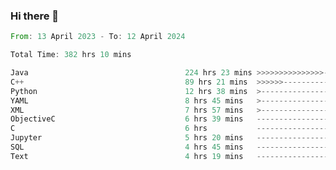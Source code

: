 ### Hi there 👋

<!--
**luoxuanzao/luoxuanzao** is a ✨ _special_ ✨ repository because its `README.md` (this file) appears on your GitHub profile.

Here are some ideas to get you started:

- 🔭 I’m currently working on ...
- 🌱 I’m currently learning ...
- 👯 I’m looking to collaborate on ...
- 🤔 I’m looking for help with ...
- 💬 Ask me about ...
- 📫 How to reach me: ...
- 😄 Pronouns: ...
- ⚡ Fun fact: ...
-->

<!--START_SECTION:waka-->

```rust
From: 13 April 2023 - To: 12 April 2024

Total Time: 382 hrs 10 mins

Java                                   224 hrs 23 mins >>>>>>>>>>>>>>>----------   58.50 %
C++                                    89 hrs 21 mins  >>>>>>-------------------   23.30 %
Python                                 12 hrs 38 mins  >------------------------   03.30 %
YAML                                   8 hrs 45 mins   >------------------------   02.28 %
XML                                    7 hrs 57 mins   >------------------------   02.08 %
ObjectiveC                             6 hrs 39 mins   -------------------------   01.74 %
C                                      6 hrs           -------------------------   01.56 %
Jupyter                                5 hrs 20 mins   -------------------------   01.39 %
SQL                                    4 hrs 45 mins   -------------------------   01.24 %
Text                                   4 hrs 19 mins   -------------------------   01.13 %
```

<!--END_SECTION:waka-->